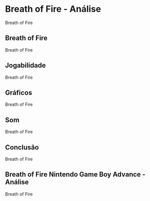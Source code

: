 ---
---

# Breath of Fire - Análise

Breath of Fire

## Breath of Fire

Breath of Fire

## Jogabilidade

Breath of Fire

## Gráficos

Breath of Fire

## Som

Breath of Fire

## Conclusão

Breath of Fire

## Breath of Fire Nintendo Game Boy Advance - Análise

Breath of Fire
